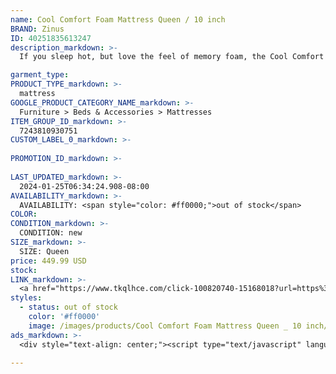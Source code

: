 ```yaml
---
name: Cool Comfort Foam Mattress Queen / 10 inch
BRAND: Zinus
ID: 40251835613247
description_markdown: >-
  If you sleep hot, but love the feel of memory foam, the Cool Comfort Memory Foam Mattress with Cloud Foam is for you. Our next-level Cloud Foam conforms to your shape just like memory foam but is so much better! It keeps air flowing around your body as it cradles you to sleep, and it doesn’t retain heat so you stay fresh, cool and comfy all night.

garment_type:
PRODUCT_TYPE_markdown: >-
  mattress
GOOGLE_PRODUCT_CATEGORY_NAME_markdown: >-
  Furniture > Beds & Accessories > Mattresses
ITEM_GROUP_ID_markdown: >-
  7243810930751
CUSTOM_LABEL_0_markdown: >-
  
PROMOTION_ID_markdown: >-
  
LAST_UPDATED_markdown: >-
  2024-01-25T06:34:24.908-08:00
AVAILABILITY_markdown: >-
  AVAILABILITY: <span style="color: #ff0000;">out of stock</span>
COLOR:
CONDITION_markdown: >-
  CONDITION: new
SIZE_markdown: >-
  SIZE: Queen
price: 449.99 USD
stock: 
LINK_markdown: >-
  <a href="https://www.tkqlhce.com/click-100820740-15168018?url=https%3A%2F%2Fwww.zinus.com%2Fproducts%2Fcool-comfort-memory-foam-mattress-with-cloud-foam%3Fvariant%3D40251835613247" target="_blank" style="display: inline-block; padding: 10px 20px; font-size: 16px; text-align: center; text-decoration: none; cursor: pointer; border: 1px solid #3498db; color: #3498db; background-color: #fff; border-radius: 5px; transition: background-color 0.3s;">Go to Product</a>
styles:
  - status: out of stock
    color: '#ff0000'
    image: /images/products/Cool Comfort Foam Mattress Queen _ 10 inch/Zinus10inCloudMediumFirmMemoryFoamMattress-3.jpg
ads_markdown: >-
  <div style="text-align: center;"><script type="text/javascript" language="javascript" src="https://www.kqzyfj.com/placeholder-53972247?target=_top&mouseover=N"></script></div>

---
```

